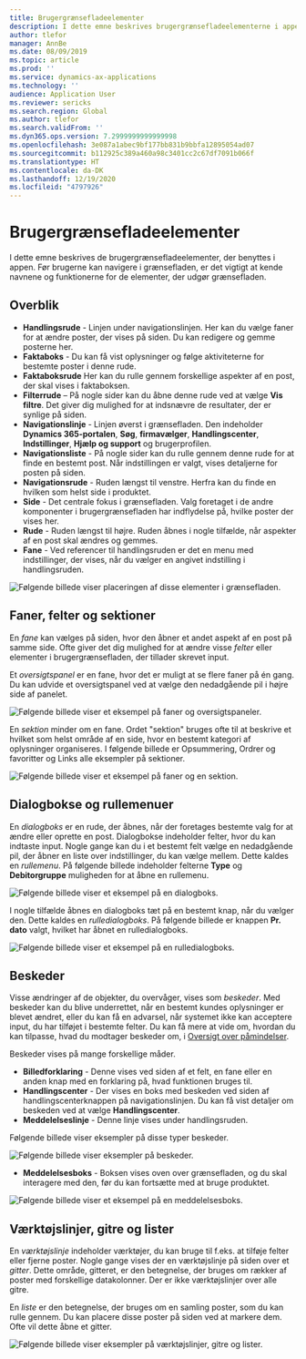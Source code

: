 ```yaml
---
title: Brugergrænsefladeelementer
description: I dette emne beskrives brugergrænsefladeelementerne i appen.
author: tlefor
manager: AnnBe
ms.date: 08/09/2019
ms.topic: article
ms.prod: ''
ms.service: dynamics-ax-applications
ms.technology: ''
audience: Application User
ms.reviewer: sericks
ms.search.region: Global
ms.author: tlefor
ms.search.validFrom: ''
ms.dyn365.ops.version: 7.2999999999999998
ms.openlocfilehash: 3e087a1abec9bf177bb831b9bbfa12895054ad07
ms.sourcegitcommit: b112925c389a460a98c3401cc2c67df7091b066f
ms.translationtype: HT
ms.contentlocale: da-DK
ms.lasthandoff: 12/19/2020
ms.locfileid: "4797926"
---
```

# <a name="user-interface-elements"></a>Brugergrænsefladeelementer

I dette emne beskrives de brugergrænsefladeelementer, der benyttes i appen. Før brugerne kan navigere i grænsefladen, er det vigtigt at kende navnene og funktionerne for de elementer, der udgør grænsefladen.

## <a name="overview"></a>Overblik

- **Handlingsrude** - Linjen under navigationslinjen. Her kan du vælge faner for at ændre poster, der vises på siden. Du kan redigere og gemme posterne her.  
- **Faktaboks** - Du kan få vist oplysninger og følge aktiviteterne for bestemte poster i denne rude.  
- **Faktaboksrude** Her kan du rulle gennem forskellige aspekter af en post, der skal vises i faktaboksen.  
- **Filterrude** – På nogle sider kan du åbne denne rude ved at vælge **Vis filtre**. Det giver dig mulighed for at indsnævre de resultater, der er synlige på siden.  
- **Navigationslinje** - Linjen øverst i grænsefladen. Den indeholder **Dynamics 365-portalen**, **Søg**, **firmavælger**, **Handlingscenter**, **Indstillinger**, **Hjælp og support** og brugerprofilen.  
- **Navigationsliste** - På nogle sider kan du rulle gennem denne rude for at finde en bestemt post. Når indstillingen er valgt, vises detaljerne for posten på siden.  
- **Navigationsrude** - Ruden længst til venstre. Herfra kan du finde en hvilken som helst side i produktet.  
- **Side** - Det centrale fokus i grænsefladen. Valg foretaget i de andre komponenter i brugergrænsefladen har indflydelse på, hvilke poster der vises her.  
- **Rude** - Ruden længst til højre. Ruden åbnes i nogle tilfælde, når aspekter af en post skal ændres og gemmes.  
- **Fane** - Ved referencer til handlingsruden er det en menu med indstillinger, der vises, når du vælger en angivet indstilling i handlingsruden.  

![Følgende billede viser placeringen af disse elementer i grænsefladen.](media/user-interface-01.png)

## <a name="tabs-fields-and-sections"></a>Faner, felter og sektioner

En *fane* kan vælges på siden, hvor den åbner et andet aspekt af en post på samme side. Ofte giver det dig mulighed for at ændre visse *felter* eller elementer i brugergrænsefladen, der tillader skrevet input. 

Et *oversigtspanel* er en fane, hvor det er muligt at se flere faner på én gang. Du kan udvide et oversigtspanel ved at vælge den nedadgående pil i højre side af panelet.

![Følgende billede viser et eksempel på faner og oversigtspaneler.](media/user-interface-02.png)

En *sektion* minder om en fane. Ordet "sektion" bruges ofte til at beskrive et hvilket som helst område af en side, hvor en bestemt kategori af oplysninger organiseres. I følgende billede er Opsummering, Ordrer og favoritter og Links alle eksempler på sektioner.

![Følgende billede viser et eksempel på faner og en sektion.](media/user-interface-03.png)

## <a name="dialog-boxes-and-drop-down-menus"></a>Dialogbokse og rullemenuer

En *dialogboks* er en rude, der åbnes, når der foretages bestemte valg for at ændre eller oprette en post. Dialogbokse indeholder felter, hvor du kan indtaste input. Nogle gange kan du i et bestemt felt vælge en nedadgående pil, der åbner en liste over indstillinger, du kan vælge mellem. Dette kaldes en *rullemenu*. På følgende billede indeholder felterne **Type** og **Debitorgruppe** muligheden for at åbne en rullemenu.

![Følgende billede viser et eksempel på en dialogboks.](media/user-interface-04.png)

I nogle tilfælde åbnes en dialogboks tæt på en bestemt knap, når du vælger den. Dette kaldes en *rulledialogboks*. På følgende billede er knappen **Pr. dato** valgt, hvilket har åbnet en rulledialogboks.

![Følgende billede viser et eksempel på en rulledialogboks.](media/user-interface-05.png)

## <a name="notifications"></a>Beskeder

Visse ændringer af de objekter, du overvåger, vises som *beskeder*. Med beskeder kan du blive underrettet, når en bestemt kundes oplysninger er blevet ændret, eller du kan få en advarsel, når systemet ikke kan acceptere input, du har tilføjet i bestemte felter. Du kan få mere at vide om, hvordan du kan tilpasse, hvad du modtager beskeder om, i [Oversigt over påmindelser](../get-started/alerts-overview.md).

Beskeder vises på mange forskellige måder.
- **Billedforklaring** - Denne vises ved siden af et felt, en fane eller en anden knap med en forklaring på, hvad funktionen bruges til. 
- **Handlingscenter** - Der vises en boks med beskeden ved siden af handlingscenterknappen på navigationslinjen. Du kan få vist detaljer om beskeden ved at vælge **Handlingscenter**.  
- **Meddelelseslinje** - Denne linje vises under handlingsruden.  

Følgende billede viser eksempler på disse typer beskeder.

![Følgende billede viser eksempler på beskeder.](media/user-interface-06.png)

- **Meddelelsesboks** - Boksen vises oven over grænsefladen, og du skal interagere med den, før du kan fortsætte med at bruge produktet.  

![Følgende billede viser et eksempel på en meddelelsesboks.](media/user-interface-07.png)

## <a name="toolbars-grids-and-lists"></a>Værktøjslinjer, gitre og lister

En *værktøjslinje* indeholder værktøjer, du kan bruge til f.eks. at tilføje felter eller fjerne poster. Nogle gange vises der en værktøjslinje på siden over et *gitter*. Dette område, gitteret, er den betegnelse, der bruges om rækker af poster med forskellige datakolonner. Der er ikke værktøjslinjer over alle gitre.

En *liste* er den betegnelse, der bruges om en samling poster, som du kan rulle gennem. Du kan placere disse poster på siden ved at markere dem. Ofte vil dette åbne et gitter.

![Følgende billede viser eksempler på værktøjslinjer, gitre og lister.](media/user-interface-08.png)
